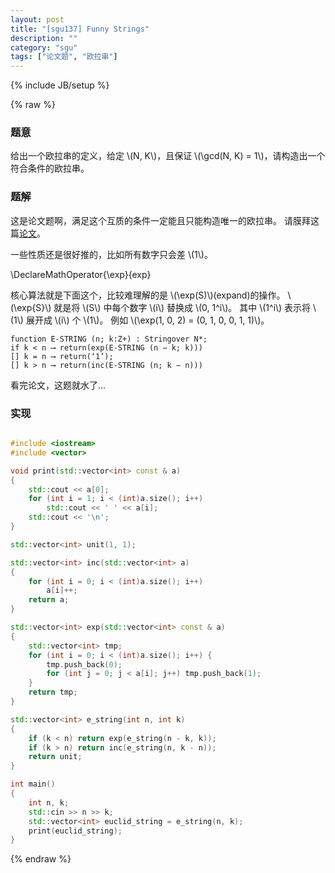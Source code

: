 ```yaml
---
layout: post
title: "[sgu137] Funny Strings"
description: ""
category: "sgu"
tags: ["论文题", "欧拉串"]
---
```

{% include JB/setup %}

{% raw %}

### 题意

给出一个欧拉串的定义，给定 \\(N, K\\)，且保证 \\(\gcd(N, K) = 1\\)，请构造出一个符合条件的欧拉串。

### 题解

这是论文题啊，满足这个互质的条件一定能且只能构造唯一的欧拉串。
请膜拜这篇[论文][1]。

一些性质还是很好推的，比如所有数字只会差 \\(1\\)。

\DeclareMathOperator{\exp}{exp}

核心算法就是下面这个，比较难理解的是 \\(\exp(S)\\)(expand)的操作。
\\(\exp{S}\\) 就是将 \\(S\\) 中每个数字 \\(i\\) 替换成 \\(0, 1^i\\)。
其中 \\(1^i\\) 表示将 \\(1\\) 展开成 \\(i\\) 个 \\(1\\)。
例如 \\(\exp(1, 0, 2) = (0, 1, 0, 0, 1, 1)\\)。

```
function E-STRING (n; k:Z+) : Stringover N*;
if k < n ⟶ return(exp(E-STRING (n − k; k)))
[] k = n ⟶ return(‘1’);
[] k > n ⟶ return(inc(E-STRING (n; k − n)))
```

看完论文，这题就水了...

### 实现

```cpp

#include <iostream>
#include <vector>

void print(std::vector<int> const & a)
{
	std::cout << a[0];
	for (int i = 1; i < (int)a.size(); i++)
		std::cout << ' ' << a[i];
	std::cout << '\n';
}

std::vector<int> unit(1, 1);

std::vector<int> inc(std::vector<int> a)
{
	for (int i = 0; i < (int)a.size(); i++)
		a[i]++;
	return a;
}

std::vector<int> exp(std::vector<int> const & a)
{
	std::vector<int> tmp;
	for (int i = 0; i < (int)a.size(); i++) {
		tmp.push_back(0);
		for (int j = 0; j < a[i]; j++) tmp.push_back(1);
	}
	return tmp;
}

std::vector<int> e_string(int n, int k)
{
	if (k < n) return exp(e_string(n - k, k));
	if (k > n) return inc(e_string(n, k - n));
	return unit;
}

int main()
{
	int n, k;
	std::cin >> n >> k;
	std::vector<int> euclid_string = e_string(n, k);
	print(euclid_string);
}

```

[1]: http://www.cis.uoguelph.ca/~sawada/papers/euclid.pdf

{% endraw %}

